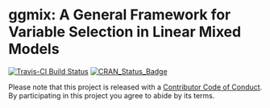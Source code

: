 # ggmix: A General Framework for Variable Selection in Linear Mixed Models

[![Travis-CI Build Status](https://travis-ci.org/sahirbhatnagar/penfam.svg?branch=master)](https://travis-ci.org/sahirbhatnagar/penfam)
[![CRAN_Status_Badge](http://www.r-pkg.org/badges/version/penfam)](https://cran.r-project.org/package=penfam)


Please note that this project is released with a [Contributor Code of Conduct](CONDUCT.md). By participating in this project you agree to abide by its terms.
